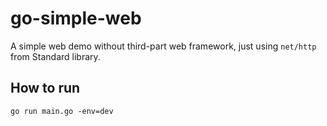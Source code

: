 # go-simple-web

A simple web demo without third-part web framework, just using `net/http` from Standard library.

## How to run 

```
go run main.go -env=dev
```


